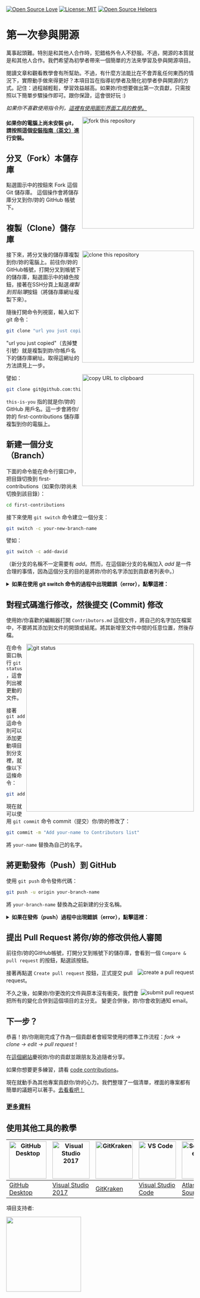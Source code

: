 [![Open Source Love](https://badges.frapsoft.com/os/v1/open-source.svg?v=103)](https://github.com/ellerbrock/open-source-badges/)
[![License: MIT](https://img.shields.io/badge/License-MIT-green.svg)](https://opensource.org/licenses/MIT)
[![Open Source Helpers](https://www.codetriage.com/roshanjossey/first-contributions/badges/users.svg)](https://www.codetriage.com/roshanjossey/first-contributions)

# 第一次參與開源

萬事起頭難。特別是和其他人合作時，犯錯格外令人不舒服。不過，開源的本質就是和其他人合作。我們希望為初學者帶來一個簡單的方法來學習及參與開源項目。

閱讀文章和觀看教學會有所幫助。不過，有什麼方法能比在不會弄亂任何東西的情況下，實際動手做來得更好？本項目旨在指導初學者及簡化初學者參與開源的方式。記住：過程越輕鬆，學習效益越高。如果妳/你想要做出第一次貢獻，只需按照以下簡單步驟操作即可。跟你保證，這會很好玩 :)

_如果你不喜歡使用指令列，[這裡有使用圖形界面工具的教學。](#使用其他工具的教學)_

<img align="right" width="300" src="https://firstcontributions.github.io/assets/Readme/fork.png" alt="fork this repository" />

#### 如果你的電腦上尚未安裝 git，請按照這個[安裝指南（英文）](https://help.github.com/articles/set-up-git/)進行安裝。

## 分叉（Fork）本儲存庫

點選圖示中的按鈕來 Fork 這個 Git 儲存庫。
這個操作會將儲存庫分叉到你/妳的 GitHub 帳號下。

## 複製（Clone）儲存庫

<img align="right" width="300" src="https://firstcontributions.github.io/assets/Readme/clone.png" alt="clone this repository" />

接下來，將分叉後的儲存庫複製到你/妳的電腦上。前往你/妳的GitHub帳號，打開分叉到帳號下的儲存庫，點選圖示中的綠色按鈕，接著在SSH分頁上點選*複製到剪貼簿*按鈕（將儲存庫網址複製下來）。

隨後打開命令列視窗，輸入如下 git 命令：

```bash
git clone "url you just copied"
```

"url you just copied"（去掉雙引號）就是複製到妳/你帳戶名下的儲存庫網址。取得這網址的方法請見上一步。

<img align="right" width="300" src="https://firstcontributions.github.io/assets/Readme/copy-to-clipboard.png" alt="copy URL to clipboard" />

譬如：

```bash
git clone git@github.com:this-is-you/first-contributions.git
```

`this-is-you` 指的就是你/妳的 GitHub 用戶名。這一步會將你/妳的 first-contributions 儲存庫複製到你的電腦上。

## 新建一個分支（Branch）

下面的命令能在命令行窗口中，把目錄切換到 first-contributions（如果你/妳尚未切換到該目錄）：

```bash
cd first-contributions
```

接下來使用 `git switch` 命令建立一個分支：

```bash
git switch -c your-new-branch-name
```

譬如：

```bash
git switch -c add-david
```

（新分支的名稱不一定需要有 _add_。然而，在這個新分支的名稱加入 _add_ 是一件合理的事情，因為這個分支的目的是將妳/你的名字添加到貢獻者列表中。）

<details>
<summary> <strong>如果在使用 git switch 命令的過程中出現錯誤（error），點擊這裡：</strong> </summary>

如果顯示錯誤訊息 "Git: `switch` is not a git command. See `git –help`"，這可能是因為你/妳使用的是舊版的 git。

在這種情況下，請改為使用 `git checkout` 命令：

```bash
git checkout -b your-new-branch-name
```

</details>

## 對程式碼進行修改，然後提交 (Commit) 修改

使用妳/你喜歡的編輯器打開 `Contributors.md` 這個文件，將自己的名字加在檔案中，不要將其添加到文件的開頭或結尾。將其新增至文件中間的任意位置，然後存檔。

<img align="right" width="450" src="https://firstcontributions.github.io/assets/Readme/git-status.png" alt="git status" />

在命令窗口執行 `git status`，這會列出被更動的文件。

接著 `git add` 這命令則可以添加更動項目到分支裡，就像以下這條命令：

```bash
git add Contributors.md
```

現在就可以使用 `git commit` 命令 commit（提交）你/妳的修改了：

```bash
git commit -m "Add your-name to Contributors list"
```

將 `your-name` 替換為自己的名字。

## 將更動發佈（Push）到 GitHub

使用 `git push` 命令發佈代碼：

```bash
git push -u origin your-branch-name
```

將 `your-branch-name` 替換為之前新建的分支名稱。

<details>
<summary> <strong>如果在發佈（push）過程中出現錯誤（error），點擊這裡：</strong> </summary>

- ### 身份驗證錯誤（Authentication Error）
     <pre>remote: Support for password authentication was removed on August 13, 2021. Please use a personal access token instead.
  remote: Please see https://github.blog/2020-12-15-token-authentication-requirements-for-git-operations/ for more information.
  fatal: Authentication failed for 'https://github.com/&lt;your-username>/first-contributions.git/'</pre>
  去 [GitHub's tutorial](https://docs.github.com/en/authentication/connecting-to-github-with-ssh/adding-a-new-ssh-key-to-your-github-account) 學習如何生成新的 SSH 密匙以及配置。

  此外，你/妳可能需要執行 'git remote -v' 來檢查遠端儲存庫的URL。
  
  如果看起來與這樣有一點相似：
  
  <pre>origin	https://github.com/your-username/your_repo.git (fetch)
  origin	https://github.com/your-username/your_repo.git (push)</pre>
  
  使用以下命令更改它：
  ```bash
  git remote set-url origin git@github.com:your-username/your_repo.git
  ```
  否則，你/妳仍會收到要求輸入使用者名稱和密碼的提示，並出現身份驗證錯誤。
</details>

## 提出 Pull Request 將你/妳的修改供他人審閱

前往你/妳的GitHub帳號，打開分叉到帳號下的儲存庫，會看到一個 `Compare & pull request` 的按鈕，點選該按鈕。

<img style="float: right;" src="https://firstcontributions.github.io/assets/Readme/compare-and-pull.png" alt="create a pull request" />

接著再點選 `Create pull request` 按鈕，正式提交 pull request。

<img style="float: right;" src="https://firstcontributions.github.io/assets/Readme/submit-pull-request.png" alt="submit pull request" />

不久之後，如果妳/你更改的文件與原本沒有衝突，我們會把所有的變化合併到這個項目的主分支。
變更合併後，妳/你會收到通知 email。

## 下一步？

恭喜！妳/你剛剛完成了作為一個貢獻者會經常使用的標準工作流程：_fork -> clone -> edit -> pull request_！

在[這個網站](https://firstcontributions.github.io/#social-share)慶祝妳/你的貢獻並跟朋友及追隨者分享。

如果你想要更多練習，請看 [code contributions](https://github.com/roshanjossey/code-contributions)。

現在就動手為其他專案貢獻你/妳的心力。我們整理了一個清單，裡面的專案都有簡單的議題可以著手。[去看看吧！](https://firstcontributions.github.io/#project-list)

### [ 更多資料 ](../additional-material/git_workflow_scenarios/additional-material.md)

## 使用其他工具的教學

| <a href="../gui-tool-tutorials/github-desktop-tutorial.md"><img alt="GitHub Desktop" src="https://desktop.github.com/images/desktop-icon.svg" width="100"></a> | <a href="../gui-tool-tutorials/github-windows-vs2017-tutorial.md"><img alt="Visual Studio 2017" src="https://upload.wikimedia.org/wikipedia/commons/c/cd/Visual_Studio_2017_Logo.svg" width="100"></a> | <a href="../gui-tool-tutorials/gitkraken-tutorial.md"><img alt="GitKraken" src="https://firstcontributions.github.io/assets/gui-tool-tutorials/gitkraken-tutorial/gk-icon.png" width="100"></a> | <a href="../gui-tool-tutorials/github-windows-vs-code-tutorial.md"><img alt="VS Code" src="https://upload.wikimedia.org/wikipedia/commons/1/1c/Visual_Studio_Code_1.35_icon.png" width=100></a> | <a href="../gui-tool-tutorials/sourcetree-macos-tutorial.md"><img alt="Sourcetree App" src="https://wac-cdn.atlassian.com/dam/jcr:81b15cde-be2e-4f4a-8af7-9436f4a1b431/Sourcetree-icon-blue.svg" width=100></a> | <a href="../gui-tool-tutorials/github-windows-intellij-tutorial.md"><img alt="IntelliJ IDEA" src="https://upload.wikimedia.org/wikipedia/commons/thumb/9/9c/IntelliJ_IDEA_Icon.svg/512px-IntelliJ_IDEA_Icon.svg.png" width=100></a> |
| -------------------------------------------------------------------------------------------------------------------------------------------------------------- | ------------------------------------------------------------------------------------------------------------------------------------------------------------------------------------------------------ | ----------------------------------------------------------------------------------------------------------------------------------------------------------------------------------------------- | ----------------------------------------------------------------------------------------------------------------------------------------------------------------------------------------------- | --------------------------------------------------------------------------------------------------------------------------------------------------------------------------------------------------------------- | ----------------------------------------------------------------------------------------------------------------------------------------------------------------------------------------------------------------------------------- |
| [GitHub Desktop](../gui-tool-tutorials/github-desktop-tutorial.md)                                                                                             | [Visual Studio 2017](../gui-tool-tutorials/github-windows-vs2017-tutorial.md)                                                                                                                          | [GitKraken](../gui-tool-tutorials/gitkraken-tutorial.md)                                                                                                                                        | [Visual Studio Code](../gui-tool-tutorials/github-windows-vs-code-tutorial.md)                                                                                                                  | [Atlassian Sourcetree](../gui-tool-tutorials/sourcetree-macos-tutorial.md)                                                                                                                                      | [IntelliJ IDEA](../gui-tool-tutorials/github-windows-intellij-tutorial.md)                                                                                                                                                          |

<p>項目支持者:</p>
<p>
  <a href="https://www.digitalocean.com/">
    <img src="https://opensource.nyc3.cdn.digitaloceanspaces.com/attribution/assets/SVG/DO_Logo_horizontal_blue.svg" width="201px">
  </a>
</p>
